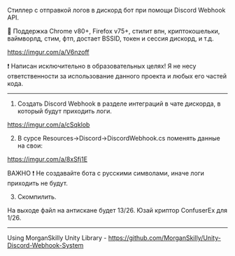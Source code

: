 Стиллер с отправкой логов в дискорд бот при помощи Discord Webhook API.

:closed_lock_with_key: Поддержка Chrome v80+, Firefox v75+, стилит впн, криптокошельки, ваймворлд, стим, фтп, достает BSSID, токен и сессия дискорд, и т.д.

https://imgur.com/a/V6nzoff

:exclamation: Написан исключительно в образовательных целях! Я не несу ответственности за использование данного проекта и любых его частей кода.

---

1) Создать Discord Webhook в разделе интеграций в чате дискорда, в который будут приходить логи.

https://imgur.com/a/cSqklob

2) В сурсе Resources->Discord->DiscordWebhook.cs поменять данные на свои:

https://imgur.com/a/8xSfj1E

ВАЖНО :exclamation:
Не создавайте бота с русскими символами, иначе логи приходить не будут.

3) Скомпилить.

На выходе файл на антискане будет 13/26. Юзай криптор ConfuserEx для 1/26.

---

Using MorganSkilly Unity Library - https://github.com/MorganSkilly/Unity-Discord-Webhook-System
